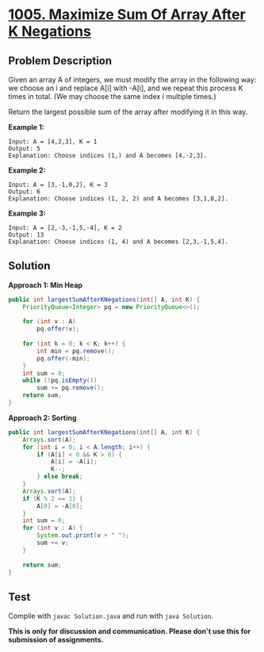 # [1005. Maximize Sum Of Array After K Negations][title]

## Problem Description

Given an array A of integers, we must modify the array in the following way: we choose an i and replace A[i] with -A[i], and we repeat this process K times in total.  (We may choose the same index i multiple times.)

Return the largest possible sum of the array after modifying it in this way.

**Example 1:**

```
Input: A = [4,2,3], K = 1
Output: 5
Explanation: Choose indices (1,) and A becomes [4,-2,3].
```

**Example 2:**

```
Input: A = [3,-1,0,2], K = 3
Output: 6
Explanation: Choose indices (1, 2, 2) and A becomes [3,1,0,2].
```

**Example 3:**

```
Input: A = [2,-3,-1,5,-4], K = 2
Output: 13
Explanation: Choose indices (1, 4) and A becomes [2,3,-1,5,4].
```

## Solution

**Approach 1: Min Heap**

```java
public int largestSumAfterKNegations(int[] A, int K) {
    PriorityQueue<Integer> pq = new PriorityQueue<>();
    
    for (int v : A)
        pq.offer(v);
    
    for (int k = 0; k < K; k++) {
        int min = pq.remove();
        pq.offer(-min);
    }
    int sum = 0;
    while (!pq.isEmpty())
        sum += pq.remove();
    return sum;
}
```

**Approach 2: Sorting**

```java
public int largestSumAfterKNegations(int[] A, int K) {
    Arrays.sort(A);
    for (int i = 0; i < A.length; i++) {
        if (A[i] < 0 && K > 0) {
            A[i] = -A[i];
            K--;
        } else break;
    }
    Arrays.sort(A);
    if (K % 2 == 1) {
        A[0] = -A[0];
    }
    int sum = 0;
    for (int v : A) {
        System.out.print(v + " ");
        sum += v;
    }
    
    return sum;
}
```

## Test

Compile with `javac Solution.java` and run with `java Solution`.

**This is only for discussion and communication. Please don't use this for submission of assignments.**

[title]: https://leetcode.com/problems/maximize-sum-of-array-after-k-negations/